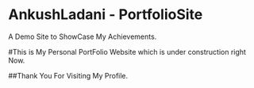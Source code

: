 # AnkushLadani - PortfolioSite
A Demo Site to ShowCase My Achievements.

#This is My Personal PortFolio Website which is under construction right Now.

##Thank You For Visiting My Profile.

